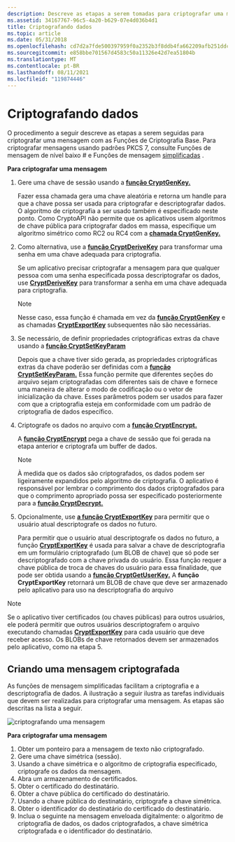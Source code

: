 ```yaml
---
description: Descreve as etapas a serem tomadas para criptografar uma mensagem com as Funções de Criptografia Base.
ms.assetid: 34167767-96c5-4a20-b629-07e4d036b4d1
title: Criptografando dados
ms.topic: article
ms.date: 05/31/2018
ms.openlocfilehash: cd7d2a7fde500397959f0a2352b3f8ddb4fa662209afb251ddceaa8774048f9c
ms.sourcegitcommit: e858bbe701567d4583c50a11326e42d7ea51804b
ms.translationtype: MT
ms.contentlocale: pt-BR
ms.lasthandoff: 08/11/2021
ms.locfileid: "119874446"
---
```

# <a name="encrypting-data"></a>Criptografando dados

O procedimento a seguir descreve as etapas a serem seguidas para criptografar uma mensagem com as Funções de Criptografia Base. Para criptografar mensagens usando padrões PKCS 7, consulte Funções de mensagem de nível baixo \# e Funções de mensagem [simplificadas](cryptography-functions.md) [](cryptography-functions.md) .

**Para criptografar uma mensagem**

1.  Gere uma chave de sessão usando a [**função CryptGenKey.**](/windows/desktop/api/Wincrypt/nf-wincrypt-cryptgenkey)

    Fazer essa chamada gera uma chave aleatória e retorna um handle para que a chave possa ser usada para criptografar e descriptografar dados. O algoritmo de criptografia a ser usado também é especificado neste ponto. Como CryptoAPI não permite que os aplicativos usem algoritmos de chave pública para criptografar dados em massa, especifique um algoritmo simétrico como RC2 ou RC4 com a [**chamada CryptGenKey.**](/windows/desktop/api/Wincrypt/nf-wincrypt-cryptgenkey)

2.  Como alternativa, use a [**função CryptDeriveKey**](/windows/desktop/api/Wincrypt/nf-wincrypt-cryptderivekey) para transformar uma senha em uma chave adequada para criptografia.

    Se um aplicativo precisar criptografar a mensagem para que qualquer pessoa com uma senha especificada possa descriptografar os dados, use [**CryptDeriveKey**](/windows/desktop/api/Wincrypt/nf-wincrypt-cryptderivekey) para transformar a senha em uma chave adequada para criptografia.

    > [!Note]  
    > Nesse caso, essa função é chamada em vez da [**função CryptGenKey**](/windows/desktop/api/Wincrypt/nf-wincrypt-cryptgenkey) e as chamadas [**CryptExportKey**](/windows/desktop/api/Wincrypt/nf-wincrypt-cryptexportkey) subsequentes não são necessárias.

     

3.  Se necessário, de definir propriedades criptográficas extras da chave usando a [**função CryptSetKeyParam**](/windows/desktop/api/Wincrypt/nf-wincrypt-cryptsetkeyparam)

    Depois que a chave tiver sido gerada, as propriedades criptográficas extras da chave poderão ser definidas com a [**função CryptSetKeyParam.**](/windows/desktop/api/Wincrypt/nf-wincrypt-cryptsetkeyparam) Essa função permite que diferentes seções do arquivo sejam criptografadas com diferentes sais de chave e fornece uma maneira de alterar o modo de codificação ou o vetor de inicialização da chave. Esses parâmetros podem ser usados para fazer com que a criptografia esteja em conformidade com um padrão de criptografia de dados específico.

4.  Criptografe os dados no arquivo com a [**função CryptEncrypt.**](/windows/desktop/api/Wincrypt/nf-wincrypt-cryptencrypt)

    A [**função CryptEncrypt**](/windows/desktop/api/Wincrypt/nf-wincrypt-cryptencrypt) pega a chave de sessão que foi gerada na etapa anterior e criptografa um buffer de dados.

    > [!Note]  
    > À medida que os dados são criptografados, os dados podem ser ligeiramente expandidos pelo algoritmo de criptografia. O aplicativo é responsável por lembrar o comprimento dos dados criptografados para que o comprimento apropriado possa ser especificado posteriormente para a [**função CryptDecrypt.**](/windows/desktop/api/Wincrypt/nf-wincrypt-cryptdecrypt)

     

5.  Opcionalmente, use [**a função CryptExportKey**](/windows/desktop/api/Wincrypt/nf-wincrypt-cryptexportkey) para permitir que o usuário atual descriptografe os dados no futuro.

    Para permitir que o usuário atual descriptografe os dados no futuro, a função [**CryptExportKey**](/windows/desktop/api/Wincrypt/nf-wincrypt-cryptexportkey) é usada para salvar a chave de descriptografia em um formulário criptografado (um BLOB de chave) que só pode ser descriptografado com a chave privada do usuário. Essa função requer a chave pública de troca de chaves do usuário para essa finalidade, que pode ser obtida usando a [**função CryptGetUserKey.**](/windows/desktop/api/Wincrypt/nf-wincrypt-cryptgetuserkey) A **função CryptExportKey** retornará um BLOB de chave que deve ser armazenado pelo aplicativo para uso na descriptografia do arquivo

> [!Note]  
> Se o aplicativo tiver certificados (ou chaves públicas) para outros usuários, ele poderá permitir que outros usuários descriptografem o arquivo executando chamadas [**CryptExportKey**](/windows/desktop/api/Wincrypt/nf-wincrypt-cryptexportkey) para cada usuário que deve receber acesso. Os BLOBs de chave retornados devem ser armazenados pelo aplicativo, como na etapa 5.

 

## <a name="creating-an-encrypted-message"></a>Criando uma mensagem criptografada

As funções de mensagem simplificadas facilitam a criptografia e a descriptografia de dados. A ilustração a seguir ilustra as tarefas individuais que devem ser realizadas para criptografar uma mensagem. As etapas são descritas na lista a seguir.

![criptografando uma mensagem](images/encmsg.png)

**Para criptografar uma mensagem**

1.  Obter um ponteiro para a mensagem de texto não criptografado.
2.  Gere uma chave simétrica (sessão).
3.  Usando a chave simétrica e o algoritmo de criptografia especificado, criptografe os dados da mensagem.
4.  Abra um armazenamento de certificados.
5.  Obter o certificado do destinatário.
6.  Obter a chave pública do certificado do destinatário.
7.  Usando a chave pública do destinatário, criptografe a chave simétrica.
8.  Obter o identificador do destinatário do certificado do destinatário.
9.  Inclua o seguinte na mensagem enveloada digitalmente: o algoritmo de criptografia de dados, os dados criptografados, a chave simétrica criptografada e o identificador do destinatário.

 

 



